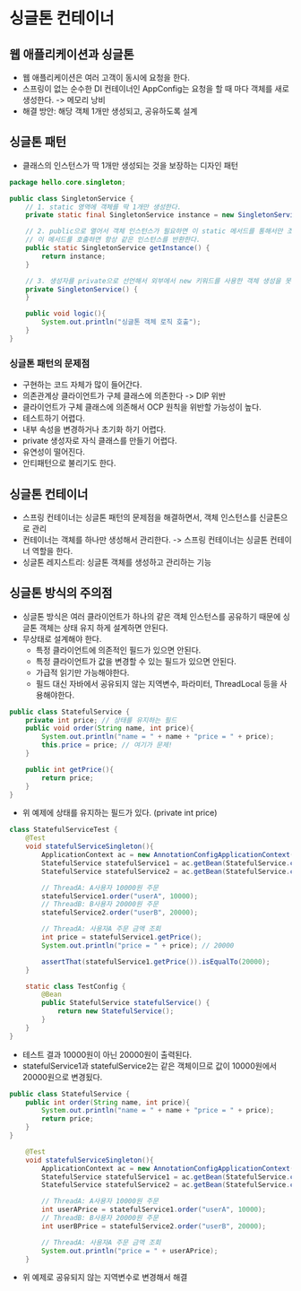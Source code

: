 # 싱글톤 컨테이너
## 웹 애플리케이션과 싱글톤
- 웹 애플리케이션은 여러 고객이 동시에 요청을 한다.
- 스프링이 없는 순수한 DI 컨테이너인 AppConfig는 요청을 할 때 마다 객체를 새로 생성한다. -> 메모리 낭비
- 해결 방안: 해당 객체 1개만 생성되고, 공유하도록 설계 

## 싱글톤 패턴
- 클래스의 인스턴스가 딱 1개만 생성되는 것을 보장하는 디자인 패턴
```java
package hello.core.singleton;

public class SingletonService {
    // 1. static 영역에 객체를 딱 1개만 생성한다.
    private static final SingletonService instance = new SingletonService();

    // 2. public으로 열어서 객체 인스턴스가 필요하면 이 static 메서드를 통해서만 조회하도록 허용한다. 
    // 이 메서드를 호출하면 항상 같은 인스턴스를 반환한다.
    public static SingletonService getInstance() {
        return instance;
    }

    // 3. 생성자를 private으로 선언해서 외부에서 new 키워드를 사용한 객체 생성을 못하게 막는다.
    private SingletonService() {
    }

    public void logic(){
        System.out.println("싱글톤 객체 로직 호출");
    }
}
```
### 싱글톤 패턴의 문제점
- 구현하는 코드 자체가 많이 들어간다.
- 의존관계상 클라이언트가 구체 클래스에 의존한다 -> DIP 위반
- 클라이언트가 구체 클래스에 의존해서 OCP 원칙을 위반할 가능성이 높다.
- 테스트하기 어렵다.
- 내부 속성을 변경하거나 초기화 하기 어렵다.
- private 생성자로 자식 클래스를 만들기 어렵다.
- 유연성이 떨어진다.
- 안티패턴으로 불리기도 한다.

## 싱글톤 컨테이너
- 스프링 컨테이너는 싱글톤 패턴의 문제점을 해결하면서, 객체 인스턴스를 신글톤으로 관리
- 컨테이너는 객체를 하나만 생성해서 관리한다. -> 스프링 컨테이너는 싱글톤 컨테이너 역할을 한다.
- 싱글톤 레지스트리: 싱글톤 객체를 생성하고 관리하는 기능

## 싱글톤 방식의 주의점
- 싱글톤 방식은 여러 클라이언트가 하나의 같은 객체 인스턴스를 공유하기 때문에 싱글톤 객체는 상태 유지 하게 설계하면 안된다.
- 무상태로 설계해야 한다.
  - 특정 클라이언트에 의존적인 필드가 있으면 안된다.
  - 특정 클라이언트가 값을 변경할 수 있는 필드가 있으면 안된다.
  - 가급적 읽기만 가능해야한다.
  - 필드 대신 자바에서 공유되지 않는 지역변수, 파라미터, ThreadLocal 등을 사용해야한다.
```java
public class StatefulService {
    private int price; // 상태를 유지하는 필드
    public void order(String name, int price){
        System.out.println("name = " + name + "price = " + price);
        this.price = price; // 여기가 문제!
    }

    public int getPrice(){
        return price;
    }
}
```
- 위 예제에 상태를 유지하는 필드가 있다. (private int price)

```java
class StatefulServiceTest {
    @Test
    void statefulServiceSingleton(){
        ApplicationContext ac = new AnnotationConfigApplicationContext(TestConfig.class);
        StatefulService statefulService1 = ac.getBean(StatefulService.class);
        StatefulService statefulService2 = ac.getBean(StatefulService.class);

        // ThreadA: A사용자 10000원 주문
        statefulService1.order("userA", 10000);
        // ThreadB: B사용자 20000원 주문
        statefulService2.order("userB", 20000);

        // ThreadA: 사용자A 주문 금액 조회
        int price = statefulService1.getPrice();
        System.out.println("price = " + price); // 20000

        assertThat(statefulService1.getPrice()).isEqualTo(20000);
    }

    static class TestConfig {
        @Bean
        public StatefulService statefulService() {
            return new StatefulService();
        }
    }
}
```
- 테스트 결과 10000원이 아닌 20000원이 출력된다.
- statefulService1과 statefulService2는 같은 객체이므로 값이 10000원에서 20000원으로 변경됬다.

```java
public class StatefulService {
    public int order(String name, int price){
        System.out.println("name = " + name + "price = " + price);
        return price;
    }
}
```
```java
    @Test
    void statefulServiceSingleton(){
        ApplicationContext ac = new AnnotationConfigApplicationContext(TestConfig.class);
        StatefulService statefulService1 = ac.getBean(StatefulService.class);
        StatefulService statefulService2 = ac.getBean(StatefulService.class);

        // ThreadA: A사용자 10000원 주문
        int userAPrice = statefulService1.order("userA", 10000);
        // ThreadB: B사용자 20000원 주문
        int userBPrice = statefulService2.order("userB", 20000);

        // ThreadA: 사용자A 주문 금액 조회
        System.out.println("price = " + userAPrice);
    }
```
- 위 예제로 공유되지 않는 지역변수로 변경해서 해결